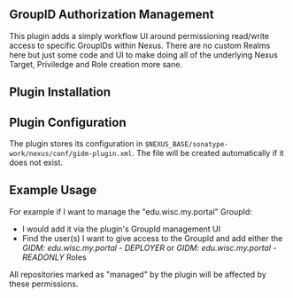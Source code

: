 ## GroupID Authorization Management
This plugin adds a simply workflow UI around permissioning read/write access to specific GroupIDs within Nexus. There are no custom Realms here but just some code and UI to make doing all of the underlying Nexus Target, Priviledge and Role creation more sane.

## Plugin Installation

## Plugin Configuration
The plugin stores its configuration in `$NEXUS_BASE/sonatype-work/nexus/conf/gidm-plugin.xml`. The file will be created automatically if it does not exist.

## Example Usage
For example if I want to manage the "edu.wisc.my.portal" GroupId:
* I would add it via the plugin's GroupId management UI
* Find the user(s) I want to give access to the GroupId and add either the *GIDM: edu.wisc.my.portal - DEPLOYER* or *GIDM: edu.wisc.my.portal - READONLY* Roles

All repositories marked as "managed" by the plugin will be affected by these permissions.
